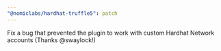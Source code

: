 ```yaml
---
"@nomiclabs/hardhat-truffle5": patch
---
```


Fix a bug that prevented the plugin to work with custom Hardhat Network accounts (Thanks @swaylock!)
